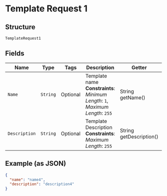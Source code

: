 
# Template Request 1

## Structure

`TemplateRequest1`

## Fields

| Name | Type | Tags | Description | Getter | Setter |
|  --- | --- | --- | --- | --- | --- |
| `Name` | `String` | Optional | Template name<br>**Constraints**: *Minimum Length*: `1`, *Maximum Length*: `255` | String getName() | setName(String name) |
| `Description` | `String` | Optional | Template Description<br>**Constraints**: *Maximum Length*: `255` | String getDescription() | setDescription(String description) |

## Example (as JSON)

```json
{
  "name": "name4",
  "description": "description4"
}
```


